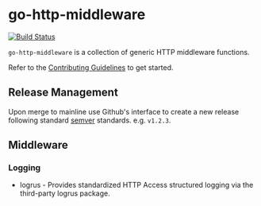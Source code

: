 # go-http-middleware

[![Build Status](https://drone.corp.mongodb.com/api/badges/kanopy-platform/go-http-middleware/status.svg)](https://drone.corp.mongodb.com/kanopy-platform/go-http-middleware)

`go-http-middleware` is a collection of generic HTTP middleware functions.

Refer to the [Contributing Guidelines](./CONTRIBUTING.md) to get started.

## Release Management

Upon merge to mainline use Github's interface to create a new release following standard [semver](https://semver.org/) standards.  e.g. `v1.2.3`. 

## Middleware

### Logging

* logrus - Provides standardized HTTP Access structured logging via the third-party logrus package.
